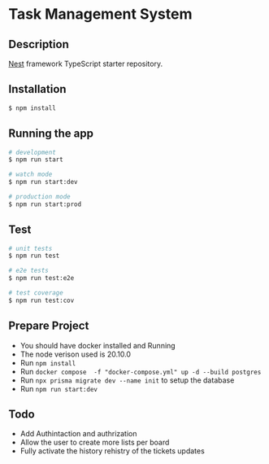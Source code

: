 # Task Management System

## Description

[Nest](https://github.com/nestjs/nest) framework TypeScript starter repository.

## Installation

```bash
$ npm install
```

## Running the app

```bash
# development
$ npm run start

# watch mode
$ npm run start:dev

# production mode
$ npm run start:prod
```

## Test

```bash
# unit tests
$ npm run test

# e2e tests
$ npm run test:e2e

# test coverage
$ npm run test:cov
```

## Prepare Project

- You should have docker installed and Running
- The node verison used is 20.10.0
- Run ```npm install```
- Run ```docker compose  -f "docker-compose.yml" up -d --build postgres```
- Run ```npx prisma migrate dev --name init``` to setup the database
- Run ```npm run start:dev```

## Todo

- Add Authintaction and authrization
- Allow the user to create more lists per board
- Fully activate the history rehistry of the tickets updates
